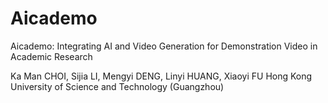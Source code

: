# Aicademo
Aicademo: Integrating AI and Video Generation for Demonstration Video in Academic Research

Ka Man CHOI, Sijia LI, Mengyi DENG, Linyi HUANG, Xiaoyi FU
Hong Kong University of Science and Technology (Guangzhou)
